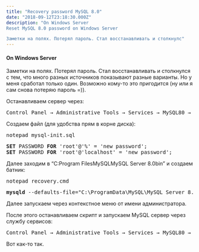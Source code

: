 ```yaml
---
title: "Recovery password MySQL 8.0"
date: "2018-09-12T23:18:30.000Z"
description: "On Windows Server
Reset MySQL 8.0 password on Windows Server

Заметки на полях. Потерял пароль. Стал восстанавливать и столкнулс"
---
```


<h4>On Windows Server</h4>

<p>Заметки на полях. Потерял пароль. Стал восстанавливать и столкнулся с тем, что много разных источников показывают разные варианты. Но у меня сработал только один. Возможно кому-то это пригодится (ну или я сам снова потеряю пароль =)).</p>
<p>Останавливаем сервер через:</p>
<pre>Control Panel → Administrative Tools → Services → MySQL80 → [stop]</pre>
<p>Создаем файл (для удобства прям в корне диска):</p>
<pre>notepad mysql-init.sql</pre>
<pre><strong>SET</strong> PASSWORD <strong>FOR</strong> 'root'@'%' = 'new password';<br><strong>SET</strong> PASSWORD <strong>FOR</strong> 'root'@'localhost' = 'new password';</pre>
<p>Далее заходим в “C:Program FilesMySQLMySQL Server 8.0bin” и создаем батник:</p>
<pre>notepad recovery.cmd</pre>
<pre><strong>mysqld</strong> --defaults-file="C:\ProgramData\MySQL\MySQL Server 8.0\my.ini" --init-file="C:\mysql-init.sql" --console</pre>
<p>Далее запускаем через контекстное меню от имени администратора.</p>
<p>После этого останавливаем скрипт и запускаем MySQL сервер через службу сервисов:</p>
<pre>Control Panel → Administrative Tools → Services → MySQL80 → [start]</pre>
<p>Вот как-то так.</p>


